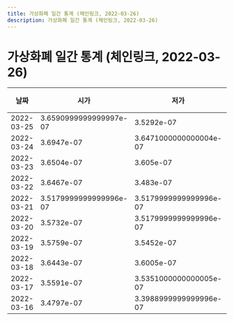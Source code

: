 ```yaml
---
title: 가상화폐 일간 통계 (체인링크, 2022-03-26)
description: 가상화폐 일간 통계 (체인링크, 2022-03-26)
---
```


가상화폐 일간 통계 (체인링크, 2022-03-26)
===

|날짜|시가|저가|고가|종가|비고|
|--|--|--|--|--|--|
|2022-03-25|3.6590999999999997e-07|3.5292e-07|3.6688999999999997e-07|3.5292e-07|    |
|2022-03-24|3.6947e-07|3.6471000000000004e-07|3.7999e-07|3.735e-07|    |
|2022-03-23|3.6504e-07|3.605e-07|3.701e-07|3.6946000000000003e-07|    |
|2022-03-22|3.6467e-07|3.483e-07|3.7e-07|3.6344e-07|    |
|2022-03-21|3.5179999999999996e-07|3.5179999999999996e-07|3.6532e-07|3.6317e-07|    |
|2022-03-20|3.5732e-07|3.5179999999999996e-07|3.6406999999999995e-07|3.6406999999999995e-07|    |
|2022-03-19|3.5759e-07|3.5452e-07|3.7e-07|3.6326000000000004e-07|    |
|2022-03-18|3.6443e-07|3.6005e-07|3.65e-07|3.6005e-07|    |
|2022-03-17|3.5591e-07|3.5351000000000005e-07|3.6018e-07|3.5351000000000005e-07|    |
|2022-03-16|3.4797e-07|3.3988999999999996e-07|3.5474999999999997e-07|3.5474999999999997e-07|    |
